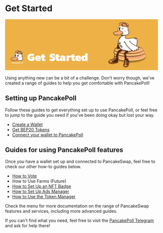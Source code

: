 # Get Started

![](../.gitbook/assets/GETSTARTED.jpg)

Using anything new can be a bit of a challenge. Don't worry though, we've created a range of guides to help you get comfortable with PancakePoll!

## Setting up PancakePoll

Follow these guides to get everything set up to use PancakePoll, or feel free to jump to the guide you need if you've been doing okay but lost your way.

* [Create a Wallet](https://docs.pancakepoll.com/get-started/wallet-guide)
* [Get BEP20 Tokens](https://docs.pancakepoll.com/get-started/bep20-guide)
* [Connect your wallet to PancakePoll](https://docs.pancakepoll.com/get-started/connection-guide)

## Guides for using PancakePoll features

Once you have a wallet set up and connected to PancakeSwap, feel free to check our other how-to guides below.

* [How to Vote](../feature/vote-and-burn/how-to-vote.md)
* How to Use Farms (Future)
* [How to Set Up an NFT Badge](../feature/nft-badge/how-to-set-up-an-nft-badge.md)
* [How to Set Up Ads Manager](../feature/ads-manager/how-to-set-up-ads-manager.md)
* [How to Use the Token Manager](../feature/token-manager/how-to-use-the-token-manager.md)

Check the menu for more documentation on the range of PancakeSwap features and services, including more advanced guides.

If you can't find what you need, feel free to visit the [PancakePoll Telegram](https://t.me/pancakepollbsc) and ask for help there!
